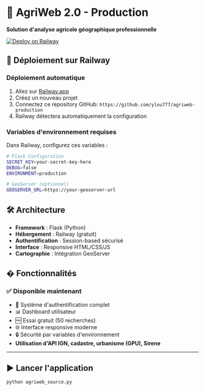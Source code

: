 # 🌾 AgriWeb 2.0 - Production

**Solution d'analyse agricole géographique professionnelle**

[![Deploy on Railway](https://railway.app/button.svg)](https://railway.app)

## 🚀 Déploiement sur Railway

### Déploiement automatique
1. Allez sur [Railway.app](https://railway.app)
2. Créez un nouveau projet
3. Connectez ce repository GitHub: `https://github.com/ylou777/agriweb-production`
4. Railway détectera automatiquement la configuration

### Variables d'environnement requises
Dans Railway, configurez ces variables :

```bash
# Flask Configuration
SECRET_KEY=your-secret-key-here
DEBUG=false
ENVIRONMENT=production

# GeoServer (optionnel)
GEOSERVER_URL=https://your-geoserver-url
```

## 🛠️ Architecture

- **Framework** : Flask (Python)
- **Hébergement** : Railway (gratuit)
- **Authentification** : Session-based sécurisé
- **Interface** : Responsive HTML/CSS/JS
- **Cartographie** : Intégration GeoServer

## � Fonctionnalités

### ✅ Disponible maintenant
- 🔐 Système d'authentification complet
- 📊 Dashboard utilisateur
- 🆓 Essai gratuit (50 recherches)
- 🌐 Interface responsive moderne
- 🔒 Sécurité par variables d'environnement
- **Utilisation d'API IGN, cadastre, urbanisme (GPU), Sirene**

---

## ▶️ Lancer l'application

```bash
python agriweb_source.py
